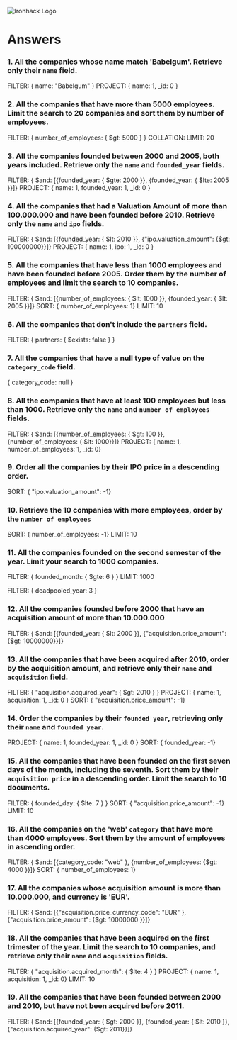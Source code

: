 ![Ironhack Logo](https://i.imgur.com/1QgrNNw.png)

# Answers

### 1. All the companies whose name match 'Babelgum'. Retrieve only their `name` field.

<!-- Your Code Goes Here -->
FILTER: { name: "Babelgum" }
PROJECT: { name: 1, _id: 0 }




### 2. All the companies that have more than 5000 employees. Limit the search to 20 companies and sort them by **number of employees**.

<!-- Your Code Goes Here -->

FILTER: { number_of_employees: { $gt: 5000 } }
COLLATION: LIMIT: 20



### 3. All the companies founded between 2000 and 2005, both years included. Retrieve only the `name` and `founded_year` fields.

<!-- Your Code Goes Here -->

FILTER: { $and: [{founded_year: { $gte: 2000 }}, {founded_year: { $lte: 2005 }}]}
PROJECT: { name: 1, founded_year: 1, _id: 0 }


### 4. All the companies that had a Valuation Amount of more than 100.000.000 and have been founded before 2010. Retrieve only the `name` and `ipo` fields.

<!-- Your Code Goes Here -->
FILTER: { $and: [{founded_year: { $lt: 2010 }}, {"ipo.valuation_amount": {$gt: 100000000}}]}
PROJECT: { name: 1, ipo: 1, _id: 0 }




### 5. All the companies that have less than 1000 employees and have been founded before 2005. Order them by the number of employees and limit the search to 10 companies.

<!-- Your Code Goes Here -->
FILTER: { $and: [{number_of_employees: { $lt: 1000 }}, {founded_year: { $lt: 2005 }}]}
SORT: { number_of_employees: 1}
LIMIT: 10



### 6. All the companies that don't include the `partners` field.

<!-- Your Code Goes Here -->

FILTER: { partners: { $exists: false } }




### 7. All the companies that have a null type of value on the `category_code` field.

<!-- Your Code Goes Here -->
{ category_code: null }




### 8. All the companies that have at least 100 employees but less than 1000. Retrieve only the `name` and `number of employees` fields.

<!-- Your Code Goes Here -->
FILTER: { $and: [{number_of_employees: { $gt: 100 }}, {number_of_employees: { $lt: 1000}}]}
PROJECT: { name: 1, number_of_employees: 1, _id: 0}




### 9. Order all the companies by their IPO price in a descending order.

<!-- Your Code Goes Here -->
SORT: { "ipo.valuation_amount": -1}




### 10. Retrieve the 10 companies with more employees, order by the `number of employees`

<!-- Your Code Goes Here -->
SORT: { number_of_employees: -1}
LIMIT: 10






### 11. All the companies founded on the second semester of the year. Limit your search to 1000 companies.

<!-- Your Code Goes Here -->
FILTER: { founded_month: { $gte: 6 } }
LIMIT: 1000


<!-- ### 12. All the companies that have been 'deadpooled' after the third year. -->

<!-- Your Code Goes Here -->
FILTER: { deadpooled_year: 3 }

### 12. All the companies founded before 2000 that have an acquisition amount of more than 10.000.000

<!-- Your Code Goes Here -->
FILTER: { $and: [{founded_year: { $lt: 2000 }}, {"acquisition.price_amount": {$gt: 10000000}}]}




### 13. All the companies that have been acquired after 2010, order by the acquisition amount, and retrieve only their `name` and `acquisition` field.

<!-- Your Code Goes Here -->
FILTER: { "acquisition.acquired_year": { $gt: 2010 } }
PROJECT: { name: 1, acquisition: 1, _id: 0 }
SORT: { "acquisition.price_amount": -1}



### 14. Order the companies by their `founded year`, retrieving only their `name` and `founded year`.

<!-- Your Code Goes Here -->
PROJECT: { name: 1, founded_year: 1, _id: 0 }
SORT: { founded_year: -1}



### 15. All the companies that have been founded on the first seven days of the month, including the seventh. Sort them by their `acquisition price` in a descending order. Limit the search to 10 documents.

<!-- Your Code Goes Here -->
FILTER: { founded_day: { $lte: 7 } }
SORT:  { "acquisition.price_amount": -1}
LIMIT: 10




### 16. All the companies on the 'web' `category` that have more than 4000 employees. Sort them by the amount of employees in ascending order.

<!-- Your Code Goes Here -->

FILTER: { $and: [{category_code:  "web" }, {number_of_employees: {$gt: 4000 }}]}
SORT: { number_of_employees: 1}



### 17. All the companies whose acquisition amount is more than 10.000.000, and currency is 'EUR'.

<!-- Your Code Goes Here -->

FILTER: { $and: [{"acquisition.price_currency_code":  "EUR" }, {"acquisition.price_amount": {$gt: 10000000 }}]}



### 18. All the companies that have been acquired on the first trimester of the year. Limit the search to 10 companies, and retrieve only their `name` and `acquisition` fields.

<!-- Your Code Goes Here -->

FILTER: { "acquisition.acquired_month": { $lte: 4 } }
PROJECT: { name: 1, acquisition: 1, _id: 0}
LIMIT: 10


### 19. All the companies that have been founded between 2000 and 2010, but have not been acquired before 2011.

<!-- Your Code Goes Here -->

FILTER: { $and: [{founded_year: { $gt: 2000 }}, {founded_year: { $lt: 2010 }}, {"acquisition.acquired_year": {$gt: 2011}}]}